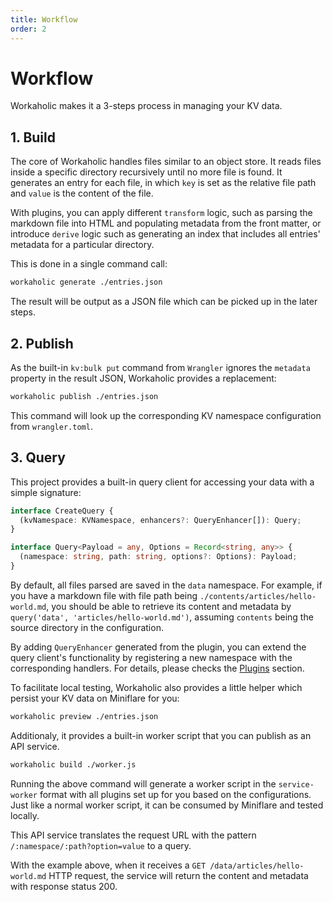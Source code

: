 ```yaml
---
title: Workflow
order: 2
---
```


# Workflow

Workaholic makes it a 3-steps process in managing your KV data.

## 1. Build

The core of Workaholic handles files similar to an object store. It reads files inside a specific directory recursively until no more file is found. It generates an entry for each file, in which `key` is set as the relative file path and `value` is the content of the file.

With plugins, you can apply different `transform` logic, such as parsing the markdown file into HTML and populating metadata from the front matter, or introduce `derive` logic such as generating an index that includes all entries' metadata for a particular directory.

This is done in a single command call:

```sh
workaholic generate ./entries.json
```

The result will be output as a JSON file which can be picked up in the later steps.

## 2. Publish

As the built-in `kv:bulk put` command from `Wrangler` ignores the `metadata` property in the result JSON, Workaholic provides a replacement:

```sh
workaholic publish ./entries.json
```

This command will look up the corresponding KV namespace configuration from `wrangler.toml`.

## 3. Query

This project provides a built-in query client for accessing your data with a simple signature:

```ts
interface CreateQuery {
  (kvNamespace: KVNamespace, enhancers?: QueryEnhancer[]): Query;
}

interface Query<Payload = any, Options = Record<string, any>> {
  (namespace: string, path: string, options?: Options): Payload;
}
```

By default, all files parsed are saved in the `data` namespace. For example, if you have a markdown file with file path being `./contents/articles/hello-world.md`, you should be able to retrieve its content and metadata by `query('data', 'articles/hello-world.md')`, assuming `contents` being the source directory in the configuration.

By adding `QueryEnhancer` generated from the plugin, you can extend the query client's functionality by registering a new namespace with the corresponding handlers. For details, please checks the [Plugins](./plugins) section.

To facilitate local testing, Workaholic also provides a little helper which persist your KV data on Miniflare for you:

```sh
workaholic preview ./entries.json
```

Additionaly, it provides a built-in worker script that you can publish as an API service.

```sh
workaholic build ./worker.js
```

Running the above command will generate a worker script in the `service-worker` format with all plugins set up for you based on the configurations. Just like a normal worker script, it can be consumed by Miniflare and tested locally.

This API service translates the request URL with the pattern `/:namespace/:path?option=value` to a query.

With the example above, when it receives a `GET /data/articles/hello-world.md` HTTP request, the service will return the content and metadata with response status 200.

